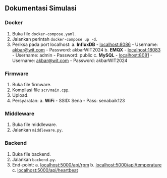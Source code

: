 ## Dokumentasi Simulasi

### Docker

1. Buka file `docker-compose.yaml`.
2. Jalankan perintah `docker-compose up -d`.
3. Periksa pada port localhost:
   a. **InfluxDB** - [localhost:8086](http://localhost:8086) - Username: akbar@wit.com - Password: akbarWIT2024
   b. **EMQX** - [localhost:18083](http://localhost:18083) - Username: admin - Password: public
   c. **MySQL** - [localhost:8081](http://localhost:8081) - Username: akbar@wit.com - Password: akbarWIT2024

### Firmware

1. Buka file firmware.
2. Kompilasi file `scr/main.cpp`.
3. Upload.
4. Persyaratan:
   a. **WiFi** - SSID: Sena - Pass: senabaik123

### Middleware

1. Buka file middleware.
2. Jalankan `middleware.py`.

### Backend

1. Buka file backend.
2. Jalankan `backend.py`.
3. End-point:
   a. [localhost:5000/api/rpm](http://localhost:5000/api/rpm)
   b. [localhost:5000/api/temperature](http://localhost:5000/api/temperature)
   c. [localhost:5000/api/heartbeat](http://localhost:5000/api/heartbeat)
